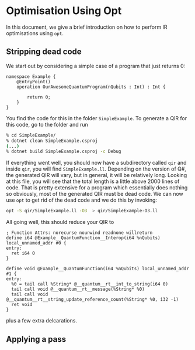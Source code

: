 # Optimisation Using Opt

In this document, we give a brief introduction on how to perform IR optimisations
using `opt`.

## Stripping dead code

We start out by considering a simple case of a program that just returns 0:

```qsharp
namespace Example {
    @EntryPoint()
    operation OurAwesomeQuantumProgram(nQubits : Int) : Int {

        return 0;
    }
}
```

You find the code for this in the folder `SimpleExample`. To generate a QIR for this code, go to the folder and run

```sh
% cd SimpleExample/
% dotnet clean SimpleExample.csproj
(...)
% dotnet build SimpleExample.csproj -c Debug
```

If everything went well, you should now have a subdirectory called `qir` and inside `qir`, you will find `SimpleExample.ll`. Depending on the version of Q#,
the generated QIR will vary, but in general, it will be relatively long. Looking at this file, you will see
that the total length is a little above 2000 lines of code. That is pretty extensive for a program which essentially
does nothing so obviously, most of the generated QIR must be dead code. We can now use `opt` to get rid of the dead code and we do this by invoking:

```sh
opt -S qir/SimpleExample.ll -O3  > qir/SimpleExample-O3.ll
```

All going well, this should reduce your QIR to

```language
; Function Attrs: norecurse nounwind readnone willreturn
define i64 @Example__QuantumFunction__Interop(i64 %nQubits) local_unnamed_addr #0 {
entry:
  ret i64 0
}

define void @Example__QuantumFunction(i64 %nQubits) local_unnamed_addr #1 {
entry:
  %0 = tail call %String* @__quantum__rt__int_to_string(i64 0)
  tail call void @__quantum__rt__message(%String* %0)
  tail call void @__quantum__rt__string_update_reference_count(%String* %0, i32 -1)
  ret void
}
```

plus a few extra delcarations.

## Applying a pass
